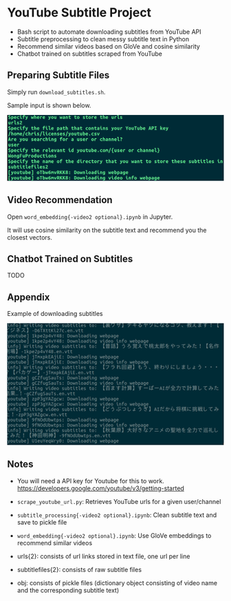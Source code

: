 # YouTube Subtitle Project
- Bash script to automate downloading subtitles from YouTube API
- Subtitle preprocessing to clean messy subtitle text in Python
- Recommend similar videos based on GloVe and cosine similarity
- Chatbot trained on subtitles scraped from YouTube

## Preparing Subtitle Files

Simply run `download_subtitles.sh`.

Sample input is shown below.

<img src="bash_script_example.png">

## Video Recommendation

Open `word_embedding{-video2 optional}.ipynb` in Jupyter.

It will use cosine similarity on the subtitle text and recommend you the closest vectors.

## Chatbot Trained on Subtitles

TODO

## Appendix

Example of downloading subtitles

<img src="scrape_screenshot.png">

## Notes

- You will need a API key for Youtube for this to work.
https://developers.google.com/youtube/v3/getting-started

- `scrape_youtube_url.py`: Retrieves YouTube urls for a given user/channel
- `subtitle_processing{-video2 optional}.ipynb`: Clean subtitle text and save to pickle file
- `word_embedding{-video2 optional}.ipynb`: Use GloVe embeddings to recommend similar videos
- urls{2}: consists of url links stored in text file, one url per line
- subtitlefiles{2}: consists of raw subtitle files
- obj: consists of pickle files (dictionary object consisting of video name and the corresponding subtitle text)


